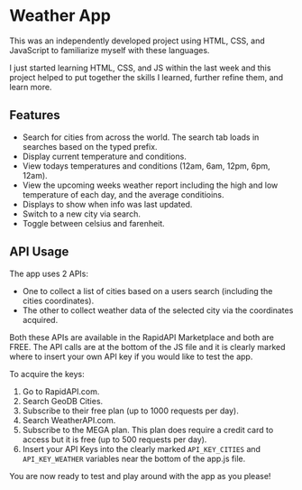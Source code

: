 # Weather App

This was an independently developed project using HTML, CSS, and JavaScript to familiarize myself with these languages. 

I just started learning HTML, CSS, and JS within the last week and this project helped to put together the skills I learned, further refine them, and learn more. 

## Features 

- Search for cities from across the world. The search tab loads in searches based on the typed prefix.
- Display current temperature and conditions.
- View todays temperatures and conditions (12am, 6am, 12pm, 6pm, 12am).
- View the upcoming weeks weather report including the high and low temperature of each day, and the average conditioins.
- Displays to show when info was last updated.
- Switch to a new city via search.
- Toggle between celsius and farenheit.

## API Usage

The app uses 2 APIs:
- One to collect a list of cities based on a users search (including the cities coordinates).
- The other to collect weather data of the selected city via the coordinates acquired.

Both these APIs are available in the RapidAPI Marketplace and both are FREE. The API calls are at the bottom of the JS file and it is clearly marked where to insert your own API key if you would like to test the app. 

To acquire the keys: 
1. Go to RapidAPI.com. 
2. Search GeoDB Cities.
3. Subscribe to their free plan (up to 1000 requests per day).
4. Search WeatherAPI.com.
5. Subscribe to the MEGA plan. This plan does require a credit card to access but it is free (up to 500 requests per day).
6. Insert your API Keys into the clearly marked `API_KEY_CITIES` and `API_KEY_WEATHER` variables near the bottom of the app.js file.

You are now ready to test and play around with the app as you please! 


   
